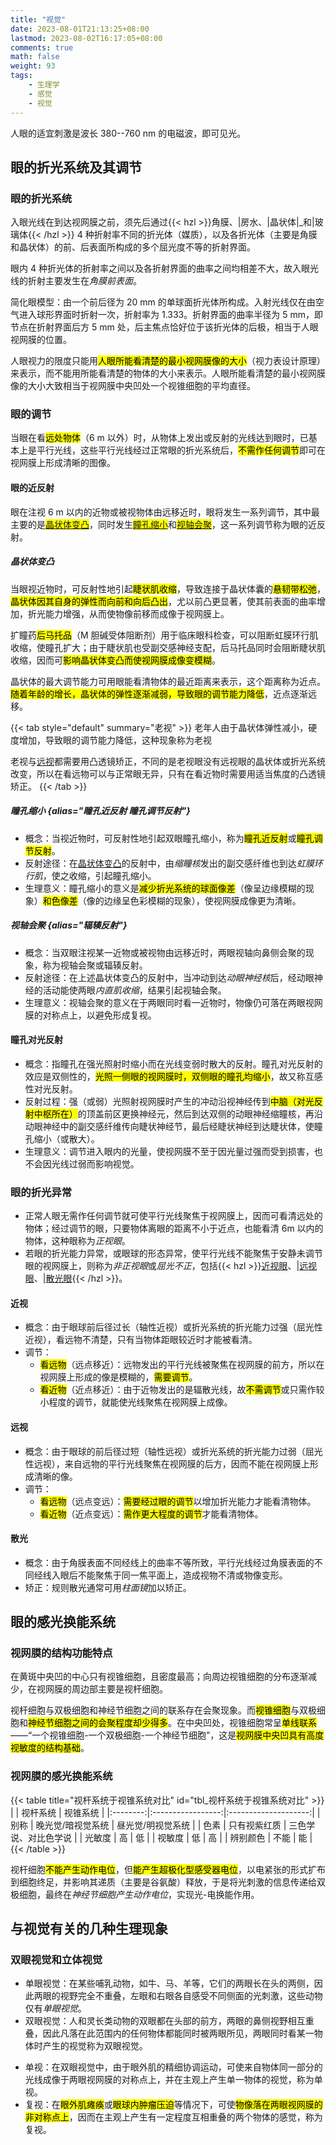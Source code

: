 ```yaml
---
title: "视觉"
date: 2023-08-01T21:13:25+08:00
lastmod: 2023-08-02T16:17:05+08:00
comments: true
math: false
weight: 93
tags:
    - 生理学
    - 感觉
    - 视觉
---
```


人眼的适宜刺激是波长 380--760 nm 的电磁波，即可见光。

<!--more-->

## 眼的折光系统及其调节

### 眼的折光系统

入眼光线在到达视网膜之前，须先后通过{{< hzl >}}角膜、|房水、|晶状体|_和|玻璃体{{< /hzl >}} 4 种折射率不同的折光体（媒质），以及各折光体（主要是角膜和晶状体）的前、后表面所构成的多个屈光度不等的折射界面。

眼内 4 种折光体的折射率之间以及各折射界面的曲率之间均相差不大，故入眼光线的折射主要发生在*角膜前表面*。

简化眼模型：由一个前后径为 20 mm 的单球面折光体所构成。入射光线仅在由空气进入球形界面时折射一次，折射率为 1.333。折射界面的曲率半径为 5 mm，即节点在折射界面后方 5 mm 处，后主焦点恰好位于该折光体的后极，相当于人眼视网膜的位置。

人眼视力的限度只能用<mark>人眼所能看清楚的最小视网膜像的大小</mark>（视力表设计原理）来表示，而不能用所能看清楚的物体的大小来表示。人眼所能看清楚的最小视网膜像的大小大致相当于视网膜中央凹处一个视锥细胞的平均直径。

### 眼的调节

当眼在看<mark>远处物体</mark>（6 m 以外）时，从物体上发出或反射的光线达到眼时，已基本上是平行光线，这些平行光线经过正常眼的折光系统后，<mark>不需作任何调节</mark>即可在视网膜上形成清晰的图像。

#### 眼的近反射

眼在注视 6 m 以内的近物或被视物体由远移近时，眼将发生一系列调节，其中最主要的是<mark>[晶状体变凸](#晶状体变凸)</mark>，同时发生<mark>[瞳孔缩小](#瞳孔缩小)</mark>和<mark>[视轴会聚](#视轴会聚)</mark>，这一系列调节称为眼的近反射。

##### 晶状体变凸

当眼视近物时，可反射性地引起<mark>睫状肌收缩</mark>，导致连接于晶状体囊的<mark>悬韧带松弛</mark>，<mark>晶状体因其自身的弹性而向前和向后凸出</mark>，尤以前凸更显著，使其前表面的曲率增加，折光能力增强，从而使物像前移而成像于视网膜上。

扩瞳药<mark>后马托品</mark>（M 胆碱受体阻断剂）用于临床眼科检查，可以阻断虹膜环行肌收缩，使瞳孔扩大；由于睫状肌也受副交感神经支配，后马托品同时会阻断睫状肌收缩，因而可<mark>影响晶状体变凸而使视网膜成像变模糊</mark>。

晶状体的最大调节能力可用眼能看清物体的最近距离来表示，这个距离称为近点。<mark>随着年龄的增长，晶状体的弹性逐渐减弱，导致眼的调节能力降低</mark>，近点逐渐远移。

{{< tab style="default" summary="老视" >}}
老年人由于晶状体弹性减小，硬度增加，导致眼的调节能力降低，这种现象称为老视

老视与[远视](#远视)都需要用凸透镜矫正，不同的是老视眼没有远视眼的晶状体或折光系统改变，所以在看远物可以与正常眼无异，只有在看近物时需要用适当焦度的凸透镜矫正。
{{< /tab >}}

##### 瞳孔缩小 {alias="瞳孔近反射 瞳孔调节反射"}

- 概念：当视近物时，可反射性地引起双眼瞳孔缩小，称为<mark>瞳孔近反射</mark>或<mark>瞳孔调节反射</mark>。
- 反射途径：在[晶状体变凸](#晶状体变凸)的反射中，由*缩瞳核*发出的副交感纤维也到达*虹膜环行肌*，使之收缩，引起瞳孔缩小。
- 生理意义：瞳孔缩小的意义是<mark>减少折光系统的球面像差</mark>（像呈边缘模糊的现象）<mark>和色像差</mark>（像的边缘呈色彩模糊的现象），使视网膜成像更为清晰。

##### 视轴会聚 {alias="辐辏反射"}

- 概念：当双眼注视某一近物或被视物由远移近时，两眼视轴向鼻侧会聚的现象，称为视轴会聚或辐辏反射。
- 反射途径：在上述晶状体变凸的反射中，当冲动到达*动眼神经核*后，经动眼神经的活动能使两眼*内直肌收缩*，结果引起视轴会聚。
- 生理意义：视轴会聚的意义在于两眼同时看一近物时，物像仍可落在两眼视网膜的对称点上，以避免形成复视。

#### 瞳孔对光反射

- 概念：指瞳孔在强光照射时缩小而在光线变弱时散大的反射。瞳孔对光反射的效应是双侧性的，<mark>光照一侧眼的视网膜时，双侧眼的瞳孔均缩小</mark>，故又称互感性对光反射。
- 反射过程：强（或弱）光照射视网膜时产生的冲动沿视神经传到<mark>中脑（对光反射中枢所在）</mark>的顶盖前区更换神经元，然后到达双侧的动眼神经缩瞳核，再沿动眼神经中的副交感纤维传向睫状神经节，最后经睫状神经到达睫状体，使瞳孔缩小（或散大）。
- 生理意义：调节进入眼内的光量，使视网膜不至于因光量过强而受到损害，也不会因光线过弱而影响视觉。

### 眼的折光异常

- 正常人眼无需作任何调节就可使平行光线聚焦于视网膜上，因而可看清远处的物体；经过调节的眼，只要物体离眼的距离不小于近点，也能看清 6m 以内的物体，这种眼称为*正视眼*。
- 若眼的折光能力异常，或眼球的形态异常，使平行光线不能聚焦于安静未调节眼的视网膜上，则称为*非正视眼*或*屈光不正*，包括{{< hzl >}}[近视眼](#近视)、|[远视眼](#远视)、|[散光眼](#散光){{< /hzl >}}。

#### 近视

- 概念：由于眼球前后径过长（轴性近视）或折光系统的折光能力过强（屈光性近视），看远物不清楚，只有当物体距眼较近时才能被看清。
- 调节：
    - <mark>看远物</mark>（远点移近）：远物发出的平行光线被聚焦在视网膜的前方，所以在视网膜上形成的像是模糊的，<mark>需要调节</mark>。
    - <mark>看近物</mark>（近点移近）：由于近物发出的是辐散光线，故<mark>不需调节</mark>或只需作较小程度的调节，就能使光线聚焦在视网膜上成像。

#### 远视

- 概念：由于眼球的前后径过短（轴性远视）或折光系统的折光能力过弱（屈光性远视），来自远物的平行光线聚焦在视网膜的后方，因而不能在视网膜上形成清晰的像。
- 调节：
    - <mark>看远物</mark>（远点变远）：<mark>需要经过眼的调节</mark>以增加折光能力才能看清物体。
    - <mark>看近物</mark>（近点变远）：<mark>需作更大程度的调节</mark>才能看清物体。

#### 散光

- 概念：由于角膜表面不同经线上的曲率不等所致，平行光线经过角膜表面的不同经线入眼后不能聚焦于同一焦平面上，造成视物不清或物像变形。
- 矫正：规则散光通常可用*柱面镜*加以矫正。

## 眼的感光换能系统

### 视网膜的结构功能特点

在黄斑中央凹的中心只有视锥细胞，且密度最高；向周边视锥细胞的分布逐渐减少，在视网膜的周边部主要是视杆细胞。

视杆细胞与双极细胞和神经节细胞之间的联系存在会聚现象。而<mark>视锥细胞</mark>与双极细胞和<mark>神经节细胞之间的会聚程度却少得多</mark>。在中央凹处，视锥细胞常呈<mark>单线联系</mark>——“一个视锥细胞-一个双极细胞-一个神经节细胞”，这是<mark>视网膜中央凹具有高度视敏度的结构基础</mark>。

### 视网膜的感光换能系统

{{< table title="视杆系统于视锥系统对比" id="tbl_视杆系统于视锥系统对比" >}}
|          |      视杆系统     |       视锥系统       |
|:--------:|:-----------------:|:--------------------:|
|   别称   | 晚光觉/暗视觉系统 |   昼光觉/明视觉系统  |
|   色素   |    只有视紫红质   | 三色学说、对比色学说 |
|  光敏度  |         高        |          低          |
|  视敏度  |         低        |          高          |
| 辨别颜色 |        不能       |          能          |
{{< /table >}}

视杆细胞<mark>不能产生动作电位</mark>，但<mark>能产生超极化型感受器电位</mark>，以电紧张的形式扩布到细胞终足，并影响其递质（主要是谷氨酸）释放，于是将光刺激的信息传递给双极细胞，最终在*神经节细胞产生动作电位*，实现光-电换能作用。

## 与视觉有关的几种生理现象

### 双眼视觉和立体视觉

- 单眼视觉：在某些哺乳动物，如牛、马、羊等，它们的两眼长在头的两侧，因此两眼的视野完全不重叠，左眼和右眼各自感受不同侧面的光刺激，这些动物仅有*单眼视觉*。
- 双眼视觉：人和灵长类动物的双眼都在头部的前方，两眼的鼻侧视野相互重叠，因此凡落在此范围内的任何物体都能同时被两眼所见，两眼同时看某一物体时产生的视觉称为双眼视觉。

<!--separator-->

- 单视：在双眼视觉中，由于眼外肌的精细协调运动，可使来自物体同一部分的光线成像于两眼视网膜的对称点上，并在主观上产生单一物体的视觉，称为单视。
- 复视：在<mark>眼外肌瘫痪</mark>或<mark>眼球内肿瘤压迫</mark>等情况下，可使<mark>物像落在两眼视网膜的非对称点上</mark>，因而在主观上产生有一定程度互相重叠的两个物体的感觉，称为复视。

